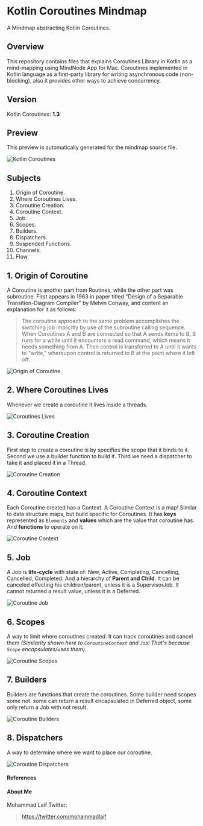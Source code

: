 # Kotlin Coroutines Mindmap
A Mindmap abstracting Kotlin Coroutines.

## Overview
This repository contains files that explains Coroutines Library in Kotlin as a mind-mapping using MindNode App for Mac. Coroutines implemented in Kotlin language as a first-party library for writing asynchronous code (non-blocking), also it provides other ways to achieve  concurrency.

## Version
Kotlin Coroutines: **1.3**

## Preview
This preview is automatically generated for the mindmap source file.

![Kotlin Coroutines](../master/files/mindmapsourcefile.mindnode/QuickLook/Preview.jpg "Kotlin Coroutines")

## Subjects
1. Origin of Coroutine.
2. Where Coroutines Lives.
3. Coroutine Creation.
4. Coroutine Context.
5. Job.
6. Scopes.
7. Builders.
8. Dispatchers.
9. Suspended Functions.
10. Channels.
11. Flow.



## 1. Origin of Coroutine
A Coroutine is another part from Routines, while the other part was subroutine. First appears in 1963 in paper titled "Design of a Separable Transition-Diagram Compiler" by Melvin Conway, and content an explanation for it as follows:

> The coroutine approach to the same problem accomplishes the switching job implicitly by use of the subroutine calling sequence. When Coroutines A and B are connected so that A sends items to B, B runs for a while until it encounters a read command, which means it needs something from A. Then control is transferred to A until it wants to "write," whereupon control is returned to B at the point where it left off.

![Origin of Coroutine](../master/files/originofcoroutine.png "Origin of Coroutine")


## 2. Where Coroutines Lives
Whenever we create a coroutine it lives inside a threads.

![Coroutines Lives](../master/files/coroutinelives.png "Coroutines Lives")


## 3. Coroutine Creation
First step to create a coroutine is by specifies the scope that it binds to it. Second we use a builder function to build it. Third we need a dispatcher to take it and placed it in a Thread.

![Coroutine Creation](../master/files/coroutinescreation.png "Coroutine Creation")


## 4. Coroutine Context
Each Coroutine created has a Context. A Coroutine Context is a map! Similar to data structure maps, but build specific for Coroutines. It has **keys** represented as `Elements` and **values** which are the value that coroutine has. And **functions** to operate on it.

![Coroutine Context](../master/files/coroutineContext.png "Coroutine Context")


## 5. Job
A Job is **life-cycle** with state of: New, Active, Completing, Cancelling, Cancelled, Completed. And a hierarchy of **Parent and Child**. It can be canceled effecting his children/parent, unless it is a SupervisorJob. It cannot returned a result value, unless it is a Deferred.


![Coroutine Job](../master/files/coroutineJob.png "Coroutine Job")


## 6. Scopes
A way to limit where coroutines created. It can track coroutines and cancel them *(Similarity shown here to `CoroutineContext` and `Job`! That's because `Scope` encapsulates/uses them)*.

![Coroutine Scopes](../master/files/Scope.png "Coroutine Scopes")


## 7. Builders
Builders are functions that create the coroutines. Some builder need scopes some not. some can return a result encapsulated in Deferred object, some only return a Job with not result.

![Coroutine Builders](../master/files/Builders.png "Coroutine Builders")


## 8. Dispatchers
A way to determine where we want to place our coroutine.

![Coroutine Dispatchers](../master/files/Dispatchers.png "Coroutine Dispatchers")






#### References



#### About Me
Mohammad Laif
Twitter:
> https://twitter.com/mohammadlaif